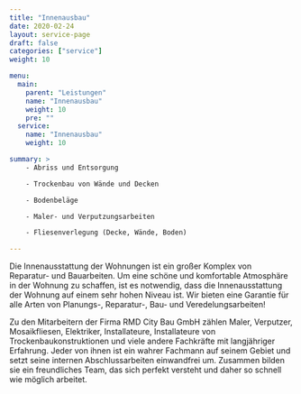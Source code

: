 ```yaml
---
title: "Innenausbau"
date: 2020-02-24
layout: service-page
draft: false
categories: ["service"]
weight: 10

menu:
  main:
    parent: "Leistungen"
    name: "Innenausbau"
    weight: 10
    pre: ""
  service:
    name: "Innenausbau"
    weight: 10

summary: >
    - Abriss und Entsorgung

    - Trockenbau von Wände und Decken

    - Bodenbeläge

    - Maler- und Verputzungsarbeiten

    - Fliesenverlegung (Decke, Wände, Boden)

---
```


Die Innenausstattung der Wohnungen ist ein großer Komplex von Reparatur- und Bauarbeiten. Um eine schöne und komfortable Atmosphäre in der Wohnung zu schaffen, ist es notwendig, dass die Innenausstattung der Wohnung auf einem sehr hohen Niveau ist. Wir bieten eine Garantie für alle Arten von Planungs-, Reparatur-, Bau- und Veredelungsarbeiten!

Zu den Mitarbeitern der Firma RMD City Bau GmbH zählen Maler, Verputzer, Mosaikfliesen, Elektriker, Installateure, Installateure von Trockenbaukonstruktionen und viele andere Fachkräfte mit langjähriger Erfahrung. Jeder von ihnen ist ein wahrer Fachmann auf seinem Gebiet und setzt seine internen Abschlussarbeiten einwandfrei um. Zusammen bilden sie ein freundliches Team, das sich perfekt versteht und daher so schnell wie möglich arbeitet.